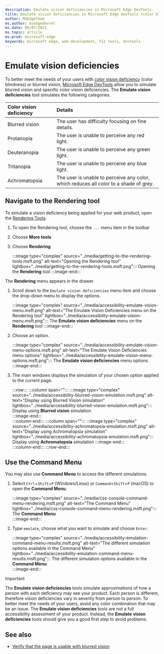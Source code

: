 ```yaml
---
description: Emulate vision deficiencies in Microsoft Edge DevTools.
title: Emulate vision deficiencies in Microsoft Edge DevTools (color blindness)
author: MSEdgeTeam
ms.author: msedgedevrel
ms.date: 06/07/2021
ms.topic: article
ms.prod: microsoft-edge
keywords: microsoft edge, web development, f12 tools, devtools
---
```

# Emulate vision deficiencies  

To better meet the needs of your users with [color vision deficiency][ColorblindawarenessMain] \(color blindness\) or blurred vision, [Microsoft Edge DevTools][DevtoolsIndex] allow you to simulate blurred vision and specific color vision deficiencies.  The **Emulate vision deficiencies** tool simulates the following categories.  

| Color vision deficiency | Details |  
|:--- |:--- |  
| Blurred vision | The user has difficulty focusing on fine details. |  
| Protanopia | The user is unable to perceive any red light. |  
| Deuteranopia | The user is unable to perceive any green light. |  
| Tritanopia | The user is unable to perceive any blue light. |  
| Achromatopsia | The user is unable to perceive any color, which reduces all color to a shade of grey. |  


## Navigate to the Rendering tool

To simulate a vision deficiency being applied for your web product, open the [Rendering Tools][DevtoolsRenderingToolsIndex].  

1.  To open the Rendering tool, choose the `...` menu item in the toolbar  
1.  Choose **More tools**  
1.  Choose **Rendering**  
    
    :::image type="complex" source="../media/getting-to-the-rendering-tools.msft.png" alt-text="Opening the Rendering tool" lightbox="../media/getting-to-the-rendering-tools.msft.png":::
       Opening the **Rendering** tool
    :::image-end:::  
    
The **Rendering** menu appears in the drawer.  

1.  Scroll down to the `Emulate vision deficiencies` menu item and choose the drop-down menu to display the options.  
    
    :::image type="complex" source="../media/accessibility-emulate-vision-menu.msft.png" alt-text="The Emulate Vision Deficiencies menu on the Rendering tool" lightbox="../media/accessibility-emulate-vision-menu.msft.png":::
       The **Emulate vision deficiencies** menu on the **Rendering** tool
    :::image-end:::  
    
1.  Choose an option.  
    
    :::image type="complex" source="../media/accessibility-emulate-vision-menu-options.msft.png" alt-text="The Emulate Vision Deficiencies menu options" lightbox="../media/accessibility-emulate-vision-menu-options.msft.png":::
       The **Emulate vision deficiencies** menu options  
    :::image-end:::  
    
1.  The main windows displays the simulation of your chosen option applied to the current page.  
    
    :::row:::
       :::column span="":::
          :::image type="complex" source="../media/accessibility-blurred-vision-emulation.msft.png" alt-text="Display using Blurred Vision simulation" lightbox="../media/accessibility-blurred-vision-emulation.msft.png":::
             Display using **Blurred vision** simulation  
          :::image-end:::  
       :::column-end:::
       :::column span="":::
          :::image type="complex" source="../media/accessibility-achromatopsia-emulation.msft.png" alt-text="Display using Achromatopsia simulation" lightbox="../media/accessibility-achromatopsia-emulation.msft.png":::
             Display using **Achromatopsia** simulation 
          :::image-end:::  
       :::column-end:::
    :::row-end:::
    

## Use the Command Menu  

You may also use **Command Menu** to access the different simulations.  

1.  Select `Ctrl`+`Shift`+`P` \(Windows/Linux\) or `Command`+`Shift`+`P` \(macOS\) to open the **Command Menu**.  
    
    :::image type="complex" source="../media/css-console-command-menu-rendering.msft.png" alt-text="The Command Menu" lightbox="../media/css-console-command-menu-rendering.msft.png":::
       The **Command Menu**  
    :::image-end:::  
    
1.  Type `emulate`, choose what you want to simulate and choose `Enter`.  
    
    :::image type="complex" source="../media/accessibility-emulation-command-menu-results.msft.png" alt-text="The different simulation options available in the Command Menu" lightbox="../media/accessibility-emulation-command-menu-results.msft.png":::
       The different simulation options available in the **Command Menu**  
    :::image-end:::  
    
> [!IMPORTANT]
> The **Emulate vision deficiencies** tools simulate approximations of how a person with each deficiency may see your product.  Each person is different, therefore vision deficiencies vary in severity from person to person.  To better meet the needs of your users, avoid any color combination that may be an issue.  The **Emulate vision deficiencies** tools are not a full accessibility assessment of your product.  Instead, the **Emulate vision deficiencies** tools should  give you a good first step to avoid problems.  


## See also

* [Verify that the page is usable with blurred vision](test-blurred-vision.md)


<!-- links -->  
[DevToolsIndex]: ../index.md "Microsoft Edge (Chromium) Developer Tools | Microsoft Docs"  
[DevtoolsRenderingToolsIndex]: ../rendering-tools/index.md "Analyze runtime performance | Microsoft Docs"  

[ColorblindawarenessMain]: https://www.colourblindawareness.org "The Colour Blind Awareness organisation"  

[AmfcbMain]: https://www.amfcb.org "The American Foundation for the Color Blind (AFCB)"  
